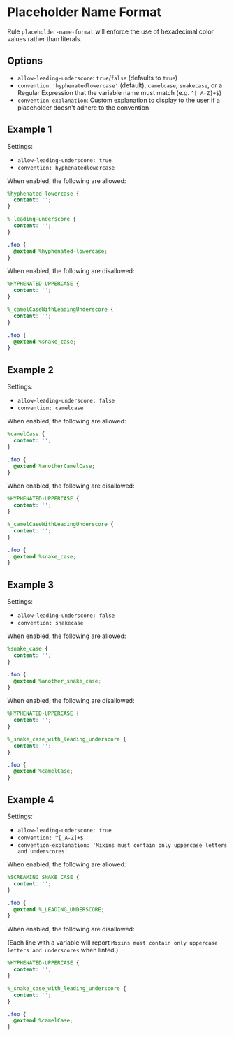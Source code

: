 # Placeholder Name Format

Rule `placeholder-name-format` will enforce the use of hexadecimal color values rather than literals.

## Options

* `allow-leading-underscore`: `true`/`false` (defaults to `true`)
* `convention`: `'hyphenatedlowercase'` (default), `camelcase`, `snakecase`, or a Regular Expression that the variable name must match (e.g. `^[_A-Z]+$`)
* `convention-explanation`: Custom explanation to display to the user if a placeholder doesn't adhere to the convention

## Example 1

Settings:
- `allow-leading-underscore: true`
- `convention: hyphenatedlowercase`

When enabled, the following are allowed:

```scss
%hyphenated-lowercase {
  content: '';
}

%_leading-underscore {
  content: '';
}

.foo {
  @extend %hyphenated-lowercase;
}

```

When enabled, the following are disallowed:

```scss
%HYPHENATED-UPPERCASE {
  content: '';
}

%_camelCaseWithLeadingUnderscore {
  content: '';
}

.foo {
  @extend %snake_case;
}
```

## Example 2

Settings:
- `allow-leading-underscore: false`
- `convention: camelcase`

When enabled, the following are allowed:

```scss
%camelCase {
  content: '';
}

.foo {
  @extend %anotherCamelCase;
}
```

When enabled, the following are disallowed:

```scss
%HYPHENATED-UPPERCASE {
  content: '';
}

%_camelCaseWithLeadingUnderscore {
  content: '';
}

.foo {
  @extend %snake_case;
}
```

## Example 3

Settings:
- `allow-leading-underscore: false`
- `convention: snakecase`

When enabled, the following are allowed:

```scss
%snake_case {
  content: '';
}

.foo {
  @extend %another_snake_case;
}
```

When enabled, the following are disallowed:

```scss
%HYPHENATED-UPPERCASE {
  content: '';
}

%_snake_case_with_leading_underscore {
  content: '';
}

.foo {
  @extend %camelCase;
}
```

## Example 4

Settings:
- `allow-leading-underscore: true`
- `convention: ^[_A-Z]+$`
- `convention-explanation: 'Mixins must contain only uppercase letters and underscores'`

When enabled, the following are allowed:

```scss
%SCREAMING_SNAKE_CASE {
  content: '';
}

.foo {
  @extend %_LEADING_UNDERSCORE;
}
```

When enabled, the following are disallowed:

(Each line with a variable will report `Mixins must contain only uppercase letters and underscores` when linted.)

```scss
%HYPHENATED-UPPERCASE {
  content: '';
}

%_snake_case_with_leading_underscore {
  content: '';
}

.foo {
  @extend %camelCase;
}
```
